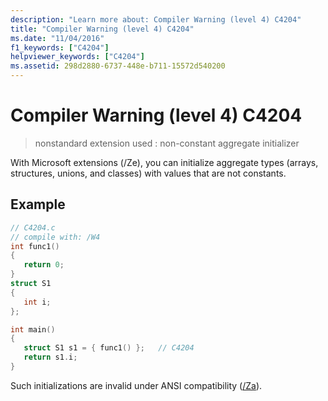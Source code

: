 ```yaml
---
description: "Learn more about: Compiler Warning (level 4) C4204"
title: "Compiler Warning (level 4) C4204"
ms.date: "11/04/2016"
f1_keywords: ["C4204"]
helpviewer_keywords: ["C4204"]
ms.assetid: 298d2880-6737-448e-b711-15572d540200
---
```

# Compiler Warning (level 4) C4204

> nonstandard extension used : non-constant aggregate initializer

With Microsoft extensions (/Ze), you can initialize aggregate types (arrays, structures, unions, and classes) with values that are not constants.

## Example

```c
// C4204.c
// compile with: /W4
int func1()
{
   return 0;
}
struct S1
{
   int i;
};

int main()
{
   struct S1 s1 = { func1() };   // C4204
   return s1.i;
}
```

Such initializations are invalid under ANSI compatibility ([/Za](../../build/reference/za-ze-disable-language-extensions.md)).
